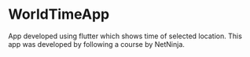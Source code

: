 # WorldTimeApp
App developed using flutter which shows time of selected location. This app was developed by following a course by NetNinja.
